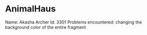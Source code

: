 # AnimalHaus

Name: Akasha Archer
Id: 3301
Problems encountered: changing the background color of the entire fragment
